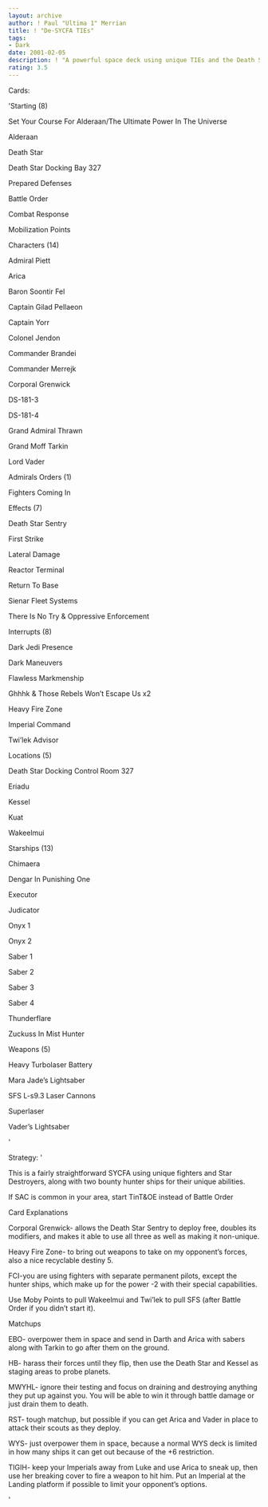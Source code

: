 ```yaml
---
layout: archive
author: ! Paul "Ultima 1" Merrian
title: ! "De-SYCFA TIEs"
tags:
- Dark
date: 2001-02-05
description: ! "A powerful space deck using unique TIEs and the Death Star."
rating: 3.5
---
```

Cards: 

'Starting  (8)

Set Your Course For Alderaan/The Ultimate Power In The Universe 

Alderaan 

Death Star 

Death Star Docking Bay 327

Prepared Defenses

Battle Order 

Combat Response 

Mobilization Points 


Characters (14)

Admiral Piett 

Arica

Baron Soontir Fel 

Captain Gilad Pellaeon 

Captain Yorr 

Colonel Jendon 

Commander Brandei 

Commander Merrejk 

Corporal Grenwick

DS-181-3 

DS-181-4 

Grand Admiral Thrawn 

Grand Moff Tarkin 

Lord Vader 


Admirals Orders (1)

Fighters Coming In


Effects (7)

Death Star Sentry 

First Strike 

Lateral Damage 

Reactor Terminal 

Return To Base 

Sienar Fleet Systems 

There Is No Try & Oppressive Enforcement 


Interrupts (8)

Dark Jedi Presence 

Dark Maneuvers 

Flawless Markmenship 

Ghhhk & Those Rebels Won’t Escape Us  x2

Heavy Fire Zone 

Imperial Command 

Twi’lek Advisor


Locations  (5)

Death Star Docking Control Room 327 

Eriadu 

Kessel 

Kuat 

Wakeelmui 


Starships (13)

Chimaera 

Dengar In Punishing One 

Executor 

Judicator 

Onyx 1 

Onyx 2 

Saber 1 

Saber 2 

Saber 3 

Saber 4 

Thunderflare 

Zuckuss In Mist Hunter 


Weapons (5)

Heavy Turbolaser Battery 

Mara Jade’s Lightsaber 

SFS L-s9.3 Laser Cannons 

Superlaser 

Vader’s Lightsaber 

'

Strategy: '

This is a fairly straightforward SYCFA using unique fighters and Star Destroyers, along with two bounty hunter ships for their unique abilities.


If SAC is common in your area, start TinT&OE instead of Battle Order


Card Explanations

Corporal Grenwick- allows the Death Star Sentry to deploy free, doubles its modifiers, and makes it able to use all three as well as making it non-unique.


Heavy Fire Zone- to bring out weapons to take on my opponent’s forces, also a nice recyclable destiny 5.


FCI-you are using fighters with separate permanent pilots, except the hunter ships, which make up for the power -2 with their special capabilities.


Use Moby Points to pull Wakeelmui and Twi’lek to pull SFS (after Battle Order if you didn’t start it).


Matchups

EBO-  overpower them in space and send in Darth and Arica with sabers along with Tarkin to go after them on the ground.


HB-  harass their forces until they flip, then use the Death Star and Kessel as staging areas to probe planets.


MWYHL- ignore their testing and focus on draining and destroying anything they put up against you.  You will be able to win it through battle damage or just drain them to death.


RST-  tough matchup, but possible if you can get Arica and Vader in place to attack their scouts as they deploy.


WYS-  just overpower them in space, because a normal WYS deck is limited in how many ships it can get out because of the +6 restriction.


TIGIH-  keep your Imperials away from Luke and use Arica to sneak up, then use her breaking cover to fire a weapon to hit him.  Put an Imperial at the Landing platform if possible to limit your opponent’s options.

'